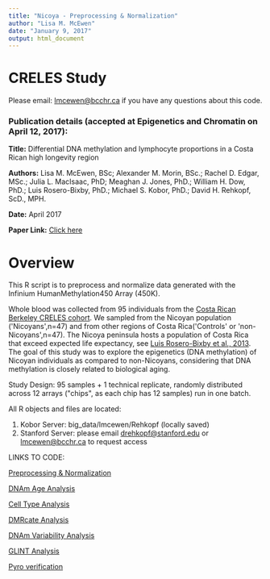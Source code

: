 ```yaml
---
title: "Nicoya - Preprocessing & Normalization"
author: "Lisa M. McEwen"
date: "January 9, 2017"
output: html_document
---
```


# CRELES Study

Please email: lmcewen@bcchr.ca if you have any questions about this code. 

### Publication details (accepted at Epigenetics and Chromatin on April 12, 2017):
__Title:__ Differential DNA methylation and lymphocyte proportions in a Costa Rican high longevity region

__Authors:__ Lisa M. McEwen, BSc; Alexander M. Morin, BSc.; Rachel D. Edgar, MSc.; Julia L. MacIsaac, PhD; Meaghan J. Jones, PhD.; William H. Dow, PhD.; Luis Rosero-Bixby, PhD.; Michael S. Kobor, PhD.; David H. Rehkopf, ScD., MPH.

__Date:__ April 2017

__Paper Link:__ [Click here](https://epigeneticsandchromatin.biomedcentral.com/articles/10.1186/s13072-017-0128-2)


Overview
======
This R script is to preprocess and normalize data generated with the Infinium HumanMethylation450 Array (450K).

Whole blood was collected from 95 individuals from the [Costa Rican Berkeley CRELES cohort](http://www.creles.berkeley.edu/). We sampled from the Nicoyan population ('Nicoyans',n=47) and from other regions of Costa Rica('Controls' or 'non-Nicoyans',n=47). The Nicoya peninsula hosts a population of Costa Rica that exceed expected life expectancy, see [Luis Rosero-Bixby et al., 2013](http://pubmedcentralcanada.ca/pmcc/articles/PMC4241350/). The goal of this study was to explore the epigenetics (DNA methylation) of Nicoyan individuals as compared to non-Nicoyans, considering that DNA methylation is closely related to biological aging. 

Study Design: 
95 samples + 1 technical replicate, randomly distributed across 12 arrays ("chips", as each chip has 12 samples) run in one batch.

All R objects and files are located:
1. Kobor Server: big_data/lmcewen/Rehkopf (locally saved)
2. Stanford Server: please email drehkopf@stanford.edu or lmcewen@bcchr.ca to request access

LINKS TO CODE:

[Preprocessing & Normalization](https://github.com/lmcewen/CRELES/blob/master/PreprocessingNormalization.Md)

[DNAm Age Analysis](https://github.com/lmcewen/CRELES/blob/master/GitScripts/NICOYA_DNAmAgeAnalysis_toupload.md)

[Cell Type Analysis](https://github.com/lmcewen/CRELES/blob/master/GitScripts/NICOYA_CellTypeAnalyses_toupload.md)

[DMRcate Analysis](https://github.com/lmcewen/CRELES/blob/master/GitScripts/NICOYA_DMRCATE_toupload.md)

[DNAm Variability Analysis](https://github.com/lmcewen/CRELES/blob/master/GitScripts/NICOYA_DNAm_Variability_analyses_toupload.md)

[GLINT Analysis](https://github.com/lmcewen/CRELES/blob/master/GitScripts/Nicoya_glint.md)

[Pyro verification](https://github.com/lmcewen/CRELES/blob/master/GitScripts/Nicoya_pyro.md)
